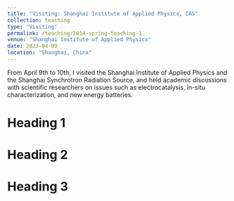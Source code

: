 ```yaml
---
title: "Visiting: Shanghai Institute of Applied Physics, CAS"
collection: teaching
type: "Visiting"
permalink: /teaching/2014-spring-teaching-1
venue: "Shanghai Institute of Applied Physics"
date: 2023-04-09
location: "Shanghai, China"
---
```


From April 9th to 10th, I visited the Shanghai Institute of Applied Physics and the Shanghai Synchrotron Radiation Source, and held academic discussions with scientific researchers on issues such as electrocatalysis, in-situ characterization, and new energy batteries.

Heading 1
======

Heading 2
======

Heading 3
======
